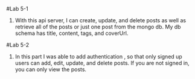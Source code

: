 #Lab 5-1
1. With this api server, I can create, update, and delete posts as well as retrieve all of the posts or just one post from the mongo db. My db schema has title, content, tags, and coverUrl.

#Lab 5-2
1. In this part I was able to add authentication , so that only signed up users can add, edit, update, and delete posts. If you are not signed in, you can only view the posts.
